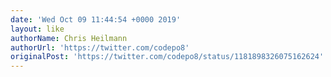 ```yaml
---
date: 'Wed Oct 09 11:44:54 +0000 2019'
layout: like
authorName: Chris Heilmann
authorUrl: 'https://twitter.com/codepo8'
originalPost: 'https://twitter.com/codepo8/status/1181898326075162624'
---
```

